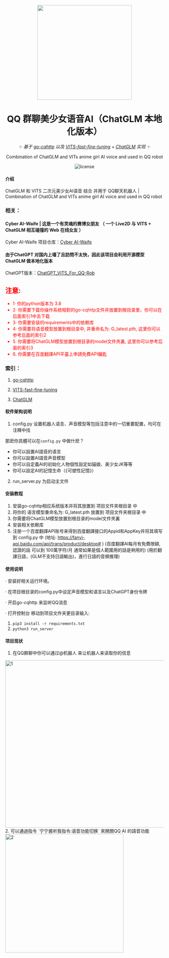 <div align="center">

<p align="center">
    <img src="https://user-images.githubusercontent.com/81006731/227700420-8083b21d-4518-4546-a956-2f68d92bd28e.png" alt="" width="300px">
</p>
    
# QQ 群聊美少女语音AI（ChatGLM 本地化版本）
    
_✨ 基于 [go-cqhttp](https://github.com/Mrs4s/go-cqhttp) 以及 [VITS-fast-fine-tuning](https://github.com/Plachtaa/VITS-fast-fine-tuning) + [ChatGLM](https://github.com/THUDM/ChatGLM-6B)  实现 ✨_  
    
Combination of ChatGLM and VITs anime girl AI voice and used in QQ robot
    
</div>  

<p align="center">
    <img src="https://img.shields.io/badge/Python-3.8+-blue" alt="license">
</p>

#### 介绍
 ChatGLM 和 VITS 二次元美少女AI语音 结合 并用于 QQ聊天机器人 | Combination of ChatGLM and VITs anime girl AI voice and used in QQ robot
 
 
### 相关：
#### Cyber AI-Waife | 这是一个有灵魂的赛博女朋友 （ 一个 Live2D 与 VITS + ChatGLM 相互碰撞的 Web 在线女友 ）
Cyber AI-Waife 项目仓库：[Cyber AI-Waife](https://github.com/Panzer-Jack/Cyber_AI-Waife) 

#### 由于ChatGPT 对国内上墙了且訪問不太快，因此该项目会利用开源模型ChatGLM 做本地化版本
ChatGPT版本：[ChatGPT_VITS_For_QQ-Rob](https://github.com/Panzer-Jack/ChatGPT_VITS_For_QQ-Rob)


<h2 style="color:red">注意: </h2>
<ul style="color:red">
    <li>1· 你的python版本为 3.8</li>
    <li>2· 你需要下载你操作系统相對的go-cqhttp文件并放置到根目录里，你可以在后面索引1中去下载</li>
    <li>3· 你需要安装的requirements中的依赖库</li>
    <li>4· 你需要将语音模型放置到根目录中, 并重命名为: G_latest.pth, 这里你可以参考后面的索引2</li>
    <li>5. 你需要将ChatGLM模型放置到根目录的model文件夾裏, 这里你可以参考后面的索引3</li>
    <li>6. 你需要在百度翻譯API平臺上申請免費API鑰匙</li>
</ul>

### 索引：
1. [go-cqhttp](https://github.com/Mrs4s/go-cqhttp) 

2. [VITS-fast-fine-tuning](https://github.com/Plachtaa/VITS-fast-fine-tuning)

3. [ChatGLM](https://github.com/THUDM/ChatGLM-6B)


#### 软件架构说明
1. config.py 设置机器人语言、声音模型等包括注意中的一切重要配置，均可在注釋中找

那麽你具體可以在`config.py` 中做什麽？
   - 你可以設置AI語音的语言
   - 你可以設置AI語音声音模型
   - 你可以自定義AI的初始化人物個性設定如貓娘、美少女JK等等
   - 你可以設定AI的記憶生命（《可塑性記憶》）
2. run_server.py 为启动主文件


#### 安装教程

1.  安装go-cqhttp相应系统版本并将其放置到 项目文件夹根目录 中
2.  将你的 语言模型重命名为: G_latest.pth 放置到 项目文件夹根目录 中
3.  你需要将ChatGLM模型放置到根目录的model文件夾裏
4.  安装相关依赖库
5.  注册一个百度翻譯API账号来得到百度翻譯接口的Appid和AppKey并将其填写到 config.py 中
(地址: https://fanyi-api.baidu.com/api/trans/product/desktop# )
(百度翻譯AI每月有免費限額, 認證的話 可以到 100萬字符/月 通常如果是個人範圍用的話是夠用的)
(用於翻譯日語，(GLM不支持日語輸出)，進行日語的音頻推理)


#### 使用说明

· 安装好相关运行环境。                   

· 在项目根目录的config.py中设定声音模型和语言以及ChatGPT身份令牌

· 开启go-cqhttp 来监听QQ消息

· 打开控制台 移动到项目文件夹更目录输入:
1.  ```pip3 install -r requirements.txt```
2.  ```python3 run_server ```

#### 项目现状

1. 在QQ群聊中你可以通过@机器人 来让机器人来读取你的信息
<img width="530" alt="1" src="https://user-images.githubusercontent.com/81006731/236200085-73d585fd-bf27-4c13-ae42-4ebf6ee4687d.png">
2. 可以通過指令 `宁宁酱听我指令:语音功能切换` 來開關QQ AI 的語音功能
<img width="376" alt="2" src="https://user-images.githubusercontent.com/81006731/236200133-f012480d-b930-4c85-84f5-ac255b2a18e1.png">



